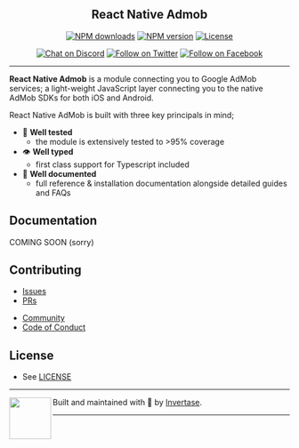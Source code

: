 <p align="center">
  <!-- <a href="https://rnfirebase.io">
    <img width="160px" src="https://i.imgur.com/JIyBtKW.png"><br/>
  </a> -->
  <h2 align="center">React Native Admob</h2>
</p>

<p align="center">
  <a href="https://www.npmjs.com/package/@invertase/react-native-admob"><img src="https://img.shields.io/npm/dm/@invertase/react-native-admob.svg?style=flat-square" alt="NPM downloads"></a>
  <a href="https://www.npmjs.com/package/@invertase/react-native-admob"><img src="https://img.shields.io/npm/v/@invertase/react-native-admob.svg?style=flat-square" alt="NPM version"></a>
  <a href="/LICENSE"><img src="https://img.shields.io/npm/l/@invertase/react-native-admob.svg?style=flat-square" alt="License"></a>
</p>

<p align="center">
  <a href="https://invertase.link/discord"><img src="https://img.shields.io/discord/295953187817521152.svg?style=flat-square&colorA=7289da&label=Chat%20on%20Discord" alt="Chat on Discord"></a>
  <a href="https://twitter.com/invertaseio"><img src="https://img.shields.io/twitter/follow/invertaseio.svg?style=flat-square&colorA=1da1f2&colorB=&label=Follow%20on%20Twitter" alt="Follow on Twitter"></a>
  <a href="https://www.facebook.com/groups/invertase.io"><img src="https://img.shields.io/badge/Follow%20on%20Facebook-4172B8?logo=facebook&style=flat-square&logoColor=fff" alt="Follow on Facebook"></a>
</p>

---

**React Native Admob** is a module connecting you to Google AdMob services; a light-weight JavaScript layer connecting you to the native AdMob SDKs for both iOS and Android.

React Native AdMob is built with three key principals in mind;

- 🧪 **Well tested**
  - the module is extensively tested to >95% coverage
- 👁 **Well typed**
  - first class support for Typescript included
- 📄 **Well documented**
  - full reference & installation documentation alongside detailed guides and FAQs

## Documentation

COMING SOON (sorry)

<!--
- [Quick Start](https://rnfirebase.io/)
- [Reference API](https://rnfirebase.io/reference) -->

## Contributing

<!-- - [Overview](https://rnfirebase.io) -->

- [Issues](https://github.com/invertase/react-native-admob/issues)
- [PRs](https://github.com/invertase/react-native-admob/pulls)
<!-- - [Documentation](https://rnfirebase.io) -->
- [Community](https://github.com/invertase/react-native-admob/blob/master/CONTRIBUTING.md)
- [Code of Conduct](https://github.com/invertase/meta/blob/master/CODE_OF_CONDUCT.md)

## License

- See [LICENSE](/LICENSE)

---

<p>
  <img align="left" width="75px" src="https://static.invertase.io/assets/invertase-logo-small.png">
  <p align="left">
    Built and maintained with 💛 by <a href="https://invertase.io">Invertase</a>.
  </p>
</p>

---
